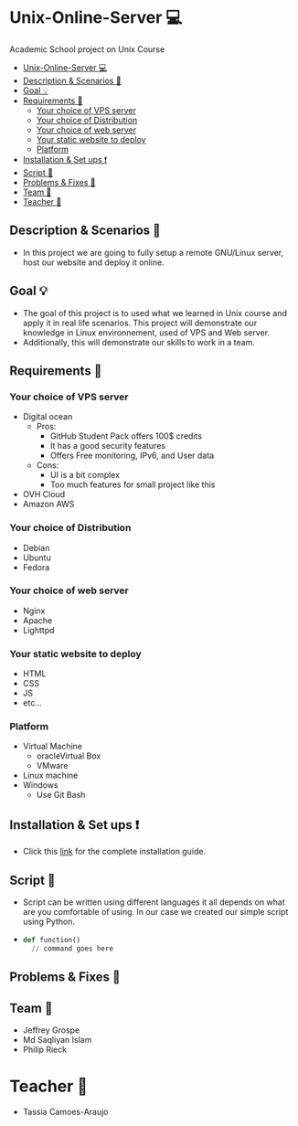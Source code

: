 # Unix-Online-Server :computer:
 Academic School project on Unix Course

 - [Unix-Online-Server :computer:](#unix-online-server-computer)
  - [Description & Scenarios :newspaper:](#description--scenarios-newspaper)
  - [Goal :bulb:](#goal-bulb)
  - [Requirements :key:](#requirements-key)
    - [Your choice of VPS server](#your-choice-of-vps-server)
    - [Your choice of Distribution](#your-choice-of-distribution)
    - [Your choice of web server](#your-choice-of-web-server)
    - [Your static website to deploy](#your-static-website-to-deploy)
    - [Platform](#platform)
  - [Installation & Set ups :heavy_exclamation_mark:](#installation--set-ups-heavy_exclamation_mark)
  - [Script :notebook:](#script-notebook)
  - [Problems & Fixes :hammer:](#problems--fixes-hammer)
  - [Team :two_men_holding_hands:](#team-two_men_holding_hands)
- [Teacher :cop:](#teacher-cop)

## Description & Scenarios :newspaper:
- In this project we are going to fully setup a remote GNU/Linux server, host our website and deploy it online.


## Goal :bulb:
- The goal of this project is to used what we learned in  Unix course and apply it in real life scenarios. This project will demonstrate our knowledge in Linux environnement, used of VPS and Web server.
- Additionally, this will demonstrate our skills to work in a team.
  
## Requirements :key:
### Your choice of VPS server
  - Digital ocean
    - Pros:
      - GitHub Student Pack offers 100$ credits
      - It has a good security features
      - Offers Free monitoring, IPv6, and User data
    - Cons:
      - UI is a bit complex
      - Too much features for small project like this
  - OVH Cloud
  - Amazon AWS
  
### Your choice of Distribution
  - Debian
  - Ubuntu
  - Fedora
  
### Your choice of web server
  - Nginx
  - Apache
  - Lighttpd

### Your static website to deploy
  - HTML
  - CSS
  - JS
  - etc...

### Platform
  -   Virtual Machine
      -   oracleVirtual Box
      -   VMware
  - Linux machine
  - Windows
    - Use Git Bash

## Installation & Set ups :heavy_exclamation_mark:
- Click this [link](INSTALL.md) for the complete installation guide.

## Script :notebook:
- Script can be written using different languages it all depends on what are you comfortable of using. In our case we created our simple script using Python.
- ```python
  def function()
    // command goes here
  ```

## Problems & Fixes :hammer:
<!-- TODO: -->

## Team :two_men_holding_hands:
- Jeffrey Grospe
- Md Saqliyan Islam
- Philip Rieck
# Teacher :cop:
- Tassia Camoes-Araujo